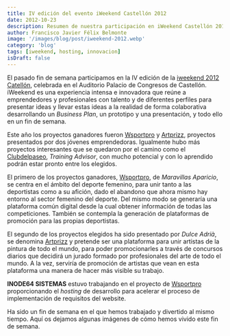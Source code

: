 ```yaml
---
title: IV edición del evento iWeekend Castellón 2012
date: 2012-10-23
description: Resumen de nuestra participación en iWeekend Castellón 2012, destacando proyectos innovadores, colaboración emprendedora y nuestra contribución al evento.
author: Francisco Javier Félix Belmonte
image: '/images/blog/post/iweekend-2012.webp'
category: 'blog'
tags: [iweekend, hosting, innovacion]
isDraft: false
---
```


El pasado fin de semana participamos en la IV edición de la [iweekend 2012 Catellón](http://iweekend.org/castellon/), celebrada en el Auditorio Palacio de Congresos de Castellón. iWeekend es una experiencia intensa e innovadora que reúne a emprendedores y profesionales con talento y de diferentes perfiles para presentar ideas y llevar estas ideas a la realidad de forma colaborativa desarrollando un *Business Plan*, un prototipo y una presentación, y todo ello en un fin de semana.

Este año los proyectos ganadores fueron [Wsportpro](http://www.wsportpro.com) y [Artprizz](http://www.artprizz.com/), proyectos presentados por dos jóvenes emprendedoras. Igualmente hubo más proyectos interesantes que se quedaron por el camino como el [Clubdelpaseo](http://clubdelpaseo.blogspot.com.es/), *Training Advisor*, con mucho potencial y con lo aprendido podrán estar pronto entre los elegidos.

El primero de los proyectos ganadores, [Wsportpro](http://www.wsportpro.com), de *Maravillas Aparicio*, se centra en el ámbito del deporte femenino, para unir tanto a las deportistas como a su afición, dado el abandono que ahora mismo hay entorno al sector femenino del deporte. Del mismo modo se generaría una plataforma común digital desde la cual obtener información de todas las competiciones. También se contempla la generación de plataformas de promoción para las propias deportistas.

El segundo de los proyectos elegidos ha sido presentado por *Dulce Adrià*, se denomina [Artprizz](http://www.artprizz.com/) y pretende ser una plataforma para unir artistas de la pintura de todo el mundo, para poder promocionarles a través de concursos diarios que decidirá un jurado formado por profesionales del arte de todo el mundo. A la vez, serviría de promoción de artistas que vean en esta plataforma una manera de hacer más visible su trabajo.

**INODE64 SISTEMAS** estuvo trabajando en el proyecto de [Wsportpro](http://www.wsportpro.com) proporcionando el *hosting* de desarrollo para acelerar el proceso de implementación de requisitos del website.

Ha sido un fin de semana en el que hemos trabajado y divertido al mismo tiempo. Aquí os dejamos algunas imágenes de cómo hemos vivido este fin de semana.